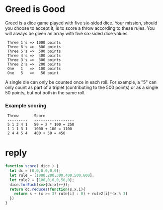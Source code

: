 # Greed is Good

Greed is a dice game played with five six-sided dice. Your mission, should you choose to accept it, is to score a throw according to these rules. You will always be given an array with five six-sided dice values.

```
 Three 1's => 1000 points
 Three 6's =>  600 points
 Three 5's =>  500 points
 Three 4's =>  400 points
 Three 3's =>  300 points
 Three 2's =>  200 points
 One   1   =>  100 points
 One   5   =>   50 point
```

A single die can only be counted once in each roll. For example, a "5" can only count as part of a triplet (contributing to the 500 points) or as a single 50 points, but not both in the same roll.

### Example scoring
```
 Throw       Score
 ---------   ------------------
 5 1 3 4 1   50 + 2 * 100 = 250
 1 1 1 3 1   1000 + 100 = 1100
 2 4 4 5 4   400 + 50 = 450
```

# reply
```js
function score( dice ) {
  let dc = [0,0,0,0,0,0];
  let rule = [1000,200,300,400,500,600];
  let rule2 = [100,0,0,0,50,0];
  dice.forEach(x=>{dc[x]++});
  return dc.reduces(function(s,x,i){
    return s + (x >= 3? rule[i] : 0) + rule2[i]*(x % 3)
  })
}
```

